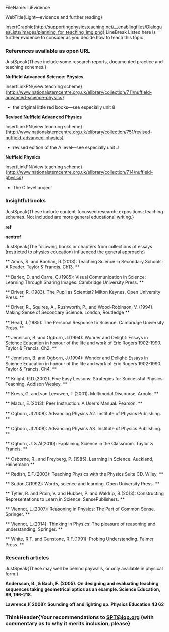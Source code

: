 FileName: LiEvidence

WebTitle{Light—evidence and further reading}

InsertGraphic{http://supportingphysicsteaching.net/__enablingfiles/DialoguesLists/images/planning_for_teaching_img.png}
 LineBreak
Listed here is further evidence to consider as you decide how to teach this topic.

### References available as open URL

JustSpeak{These include some research reports, documented practice and teaching schemes.}

**Nuffield Advanced Science: Physics**

InsertLinkPN{view teaching scheme}{http://www.nationalstemcentre.org.uk/elibrary/collection/711/nuffield-advanced-science-physics}

- the original little red books—see especially unit 8

**Revised Nuffield Advanced Physics**

InsertLinkPN{view teaching scheme}{http://www.nationalstemcentre.org.uk/elibrary/collection/751/revised-nuffield-advanced-physics}

- revised edition of the A level—see especially unit J

**Nuffield Physics**

InsertLinkPN{view teaching scheme}{http://www.nationalstemcentre.org.uk/elibrary/collection/714/nuffield-physics}

- The O level project



### Insightful books

JustSpeak{These include content-focussed research; expositions; teaching schemes. Not included are more general educational writing.}

**ref**

**nextref**

JustSpeak{The following books or chapters from collections of essays (restricted to physics education) influenced the general approach:}

** Amos, S. and Boohan, R.(2013): Teaching Science in Secondary Schools: A Reader. Taylor & Francis. Ch13. **

** Barlex, D. and Carre, C.(1985): Visual Communication in Science: Learning Through Sharing Images. Cambridge University Press. **

** Driver, R. (1983). The Pupil as Scientist? Milton Keynes, Open University Press. **

** Driver, R., Squires, A., Rushworth, P., and Wood-Robinson, V. (1994). Making Sense of Secondary Science. London, Routledge **

** Head, J.(1985): The Personal Response to Science. Cambridge University Press. **

** Jennison, B. and Ogborn, J.(1994): Wonder and Delight: Essays in Science Education in honour of the life and work of Eric Rogers 1902-1990. Taylor & Francis. Ch2. **

** Jennison, B. and Ogborn, J.(1994): Wonder and Delight: Essays in Science Education in honour of the life and work of Eric Rogers 1902-1990. Taylor & Francis. Ch4. **

** Knight, R.D.(2002): Five Easy Lessons: Strategies for Successful Physics Teaching. Addison Wesley. **

** Kress, G. and van Leeuwen, T.(2001): Multimodal Discourse. Arnold. **

** Mazur, E.(2013): Peer Instruction: A User's Manual. Pearson. **

** Ogborn, J(2008): Advancing Physics A2. Institute of Physics Publishing. **

** Ogborn, J(2008): Advancing Physics AS. Institute of Physics Publishing. **

** Ogborn, J. & Al(2010): Explaining Science in the Classroom. Taylor & Francis. **

** Osborne, R., and Freyberg, P. (1985). Learning in Science. Auckland, Heinemann **

** Redish, E.F.(2003): Teaching Physics with the Physics Suite CD. Wiley. **

** Sutton,C(1992): Words, science and learning. Open University Press. **

** Tytler, R. and Prain, V. and Hubber, P. and Waldrip, B.(2013): Constructing Representations to Learn in Science. SensePublishers. **

** Viennot, L.(2007): Reasoning in Physics: The Part of Common Sense. Springer. **

** Viennot, L.(2014): Thinking in Physics: The pleasure of reasoning and understanding. Springer. **

** White, R.T. and Gunstone, R.F.(1991): Probing Understanding. Falmer Press. **


### Research articles

JustSpeak{These may well be behind paywalls, or only available in physical form.}

**Andersson, B., & Bach, F. (2005).  On designing and evaluating teaching sequences taking geometrical optics as an example.  Science Education, 89, 196–218.**

**Lawrence,I( 2008): Sounding off and lighting up. Physics Education 43 62**

### ThinkHeader{Your recommendations to SPT@iop.org (with commentary as to why it merits inclusion, please}
